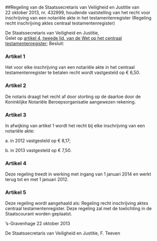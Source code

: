 <meta http-equiv='Content-Type' content='text/html; charset=utf-8' />

##Regeling van de Staatssecretaris van Veiligheid en Justitie van 22 oktober 2013, nr. 432999, houdende vaststelling van het recht voor inschrijving van een notariële akte in het testamentenregister (Regeling recht inschrijving aktes centraal testamentenregister)

De Staatssecretaris van Veiligheid en Justitie,  
Gelet op [artikel 4, tweede lid, van de Wet op het centraal testamentenregister](../../../../../../../../wet/wet/op/het/centraal/testamentenregister/BWBR0003080/README.md);
Besluit:    

### Artikel  1  

Het voor elke inschrijving van een notariële akte in het centraal testamentenregister te betalen recht wordt vastgesteld op € 6,50. 

### Artikel  2  

De notaris draagt het recht af door storting op de daartoe door de Koninklijke Notariële Beroepsorganisatie aangewezen rekening. 

### Artikel  3  

In afwijking van artikel 1 wordt het recht bij elke inschrijving van een notariële akte: 

a. in 2012 vastgesteld op € 8,17;  

b. in 2013 vastgesteld op € 7,50.   

### Artikel  4  

Deze regeling treedt in werking met ingang van 1 januari 2014 en werkt terug tot en met 1 januari 2012. 

### Artikel  5  

Deze regeling wordt aangehaald als: Regeling recht inschrijving aktes centraal testamentenregister. 
Deze regeling zal met de toelichting in de Staatscourant worden geplaatst.   

’s-Gravenhage 
22 oktober 2013   

De 
Staatssecretaris van Veiligheid en Justitie, 
F. Teeven     
